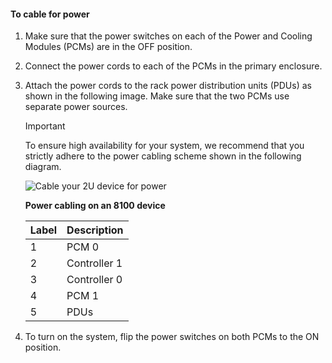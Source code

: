 <!--author=alkohli last changed: 9/16/15-->

#### <a name="to-cable-for-power"></a>To cable for power
1. Make sure that the power switches on each of the Power and Cooling Modules (PCMs) are in the OFF position.
2. Connect the power cords to each of the PCMs in the primary enclosure.
3. Attach the power cords to the rack power distribution units (PDUs) as shown in the following image. Make sure that the two PCMs use separate power sources.
   
   > [!IMPORTANT]
   > To ensure high availability for your system, we recommend that you strictly adhere to the power cabling scheme shown in the following diagram. 
   > 
   > 
   
    ![Cable your 2U device for power](https://docstestmedia1.blob.core.windows.net/azure-media/includes/media/storsimple-cable-8100-for-power/HCSCableYour2UDeviceforPower.png)
   
    **Power cabling on an 8100 device**
   
   | Label | Description |
   |:--- |:--- |
   | 1 |PCM 0 |
   | 2 |Controller 1 |
   | 3 |Controller 0 |
   | 4 |PCM 1 |
   | 5 |PDUs |
4. To turn on the system, flip the power switches on both PCMs to the ON position.


